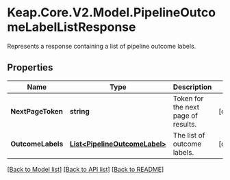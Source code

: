 # Keap.Core.V2.Model.PipelineOutcomeLabelListResponse
Represents a response containing a list of pipeline outcome labels.

## Properties

Name | Type | Description | Notes
------------ | ------------- | ------------- | -------------
**NextPageToken** | **string** | Token for the next page of results. | [optional] 
**OutcomeLabels** | [**List&lt;PipelineOutcomeLabel&gt;**](PipelineOutcomeLabel.md) | The list of outcome labels. | [optional] 

[[Back to Model list]](../README.md#documentation-for-models) [[Back to API list]](../README.md#documentation-for-api-endpoints) [[Back to README]](../README.md)

